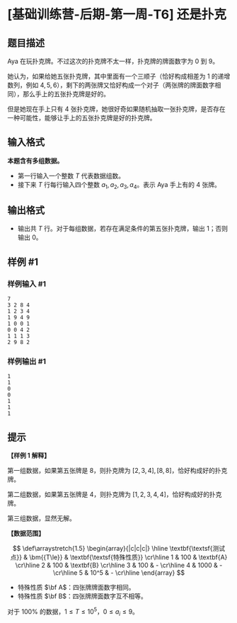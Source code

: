# [基础训练营-后期-第一周-T6] 还是扑克

## 题目描述

Aya 在玩扑克牌。不过这次的扑克牌不太一样，扑克牌的牌面数字为 $0$ 到 $9$。

她认为，如果给她五张扑克牌，其中里面有一个三顺子（恰好构成相差为 $1$ 的递增数列，例如 $4,5,6$），剩下的两张牌又恰好构成一个对子（两张牌的牌面数字相同），那么手上的五张扑克牌是好的。

但是她现在手上只有 $4$ 张扑克牌，她很好奇如果随机抽取一张扑克牌，是否存在一种可能性，能够让手上的五张扑克牌是好的扑克牌。

## 输入格式

**本题含有多组数据。**

- 第一行输入一个整数 $T$ 代表数据组数。
- 接下来 $T$ 行每行输入四个整数 $a_1,a_2,a_3,a_4$。表示 Aya 手上有的 $4$ 张牌。

## 输出格式

- 输出共 $T$ 行。对于每组数据，若存在满足条件的第五张扑克牌，输出 $1$；否则输出 $0$。

## 样例 #1

### 样例输入 #1

```
7
3 2 8 4
1 2 3 4
1 9 4 9
1 0 0 1
0 0 4 2
1 1 1 3
2 9 8 2
```

### 样例输出 #1

```
1
1
0
0
1
1
1
```

## 提示

**【样例 1 解释】**

第一组数据，如果第五张牌是 $8$，则扑克牌为 $[2,3,4],[8,8]$，恰好构成好的扑克牌。

第二组数据，如果第五张牌是 $4$，则扑克牌为 $[1,2,3,4,4]$，恰好构成好的扑克牌。

第三组数据，显然无解。

**【数据范围】**

$$
\def\arraystretch{1.5}
\begin{array}{|c|c|c|} \hline
\textbf{\textsf{测试点}} & \bm{{T\le}} & \textbf{\textsf{特殊性质}} \cr\hline
1 & 100 & \textbf{A} \cr\hline
2 & 100 & \textbf{B} \cr\hline
3 & 100 & - \cr\hline
4 & 1000 & - \cr\hline
5 & 10^5 & - \cr\hline
\end{array}
$$

- 特殊性质 $\bf A$：四张牌牌面数字相同。
- 特殊性质 $\bf B$：四张牌牌面数字互不相等。

对于 $100\%$ 的数据，$1\le T\le 10^5$，$0\le a_i \le 9$。